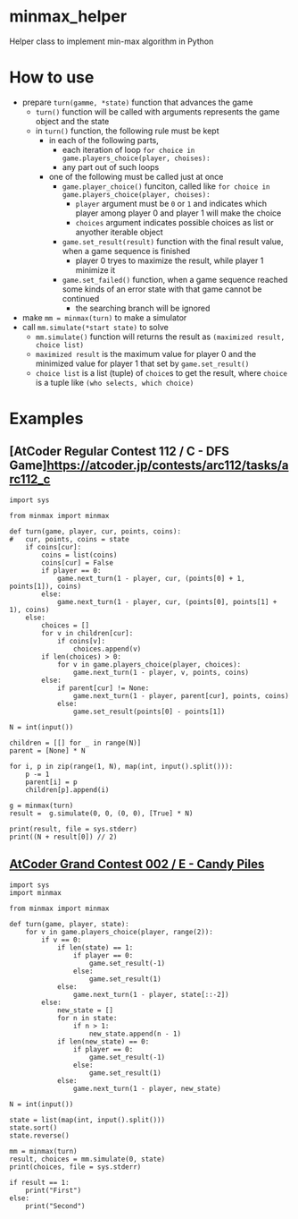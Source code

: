 # minmax_helper
Helper class to implement min-max algorithm in Python

# How to use
- prepare `turn(gamme, *state)` function that advances the game
	- `turn()` function will be called with arguments represents the game object and the state
	- in `turn()` function, the following rule must be kept
		- in each of the following parts,
			- each iteration of loop `for choice in game.players_choice(player, choises):`
			- any part out of such loops
		- one of the following must be called just at once
			- `game.player_choice()` funciton, called like `for choice in game.players_choice(player, choises):`
				- `player` argument must be `0` or `1` and indicates which player among player 0 and player 1 will make the choice
				- `choices` argument indicates possible choices as list or anyother iterable object
			- `game.set_result(result)` function with the final result value, when a game sequence is finished
				- player 0 tryes to maximize the result, while player 1 minimize it
			- `game.set_failed()` function, when a game sequence reached some kinds of an error state with that game cannot be continued
				- the searching branch will be ignored
- make `mm = minmax(turn)` to make a simulator
- call `mm.simulate(*start state)` to solve
	- `mm.simulate()` function will returns the result as `(maximized result, choice list)`
	- `maximized result` is the maximum value for player 0 and the minimized value for player 1 that set by `game.set_result()`
	- `choice list` is a list (tuple) of `choice`s to get the result, where `choice` is a tuple like `(who selects, which choice)`

# Examples
## [AtCoder Regular Contest 112 / C - DFS Game]https://atcoder.jp/contests/arc112/tasks/arc112_c
```
import sys

from minmax import minmax

def turn(game, player, cur, points, coins):
#	cur, points, coins = state
	if coins[cur]:
		coins = list(coins)
		coins[cur] = False
		if player == 0:
			game.next_turn(1 - player, cur, (points[0] + 1, points[1]), coins)
		else:
			game.next_turn(1 - player, cur, (points[0], points[1] + 1), coins)
	else:
		choices = []
		for v in children[cur]:
			if coins[v]:
				choices.append(v)
		if len(choices) > 0:
			for v in game.players_choice(player, choices):
				game.next_turn(1 - player, v, points, coins)
		else:
			if parent[cur] != None:
				game.next_turn(1 - player, parent[cur], points, coins)
			else:
				game.set_result(points[0] - points[1])

N = int(input())

children = [[] for _ in range(N)]
parent = [None] * N

for i, p in zip(range(1, N), map(int, input().split())):
	p -= 1
	parent[i] = p
	children[p].append(i)

g = minmax(turn)
result =  g.simulate(0, 0, (0, 0), [True] * N)

print(result, file = sys.stderr)
print((N + result[0]) // 2)
```

## [AtCoder Grand Contest 002 / E - Candy Piles](https://atcoder.jp/contests/agc002/tasks/agc002_e)

```
import sys
import minmax

from minmax import minmax

def turn(game, player, state):
	for v in game.players_choice(player, range(2)):
		if v == 0:
			if len(state) == 1:
				if player == 0:
					game.set_result(-1)
				else:
					game.set_result(1)
			else:
				game.next_turn(1 - player, state[::-2])
		else:
			new_state = []
			for n in state:
				if n > 1:
					new_state.append(n - 1)
			if len(new_state) == 0:
				if player == 0:
					game.set_result(-1)
				else:
					game.set_result(1)
			else:
				game.next_turn(1 - player, new_state)

N = int(input())

state = list(map(int, input().split()))
state.sort()
state.reverse()

mm = minmax(turn)
result, choices = mm.simulate(0, state)
print(choices, file = sys.stderr)

if result == 1:
	print("First")
else:
	print("Second")

```

